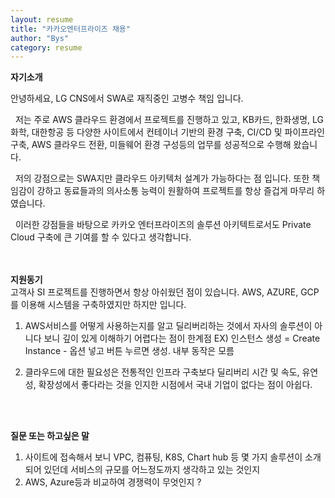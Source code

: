 ```yaml
---
layout: resume
title: "카카오엔터프라이즈 채용"
author: "Bys"
category: resume 
---
```



**자기소개**

안녕하세요, LG CNS에서 SWA로 재직중인 고병수 책임 입니다.  

&nbsp; 저는 주로 AWS 클라우드 환경에서 프로젝트를 진행하고 있고, KB카드, 한화생명, LG화학, 대한항공 등 다양한 사이트에서 컨테이너 기반의 환경 구축, CI/CD 및 파이프라인 구축, AWS 클라우드 전환, 미들웨어 환경 구성등의 업무를 성공적으로 수행해 왔습니다.    

&nbsp; 저의 강점으로는 SWA지만 클라우드 아키텍처 설계가 가능하다는 점 입니다. 또한 책임감이 강하고 동료들과의 의사소통 능력이 원활하여 프로젝트를 항상 즐겁게 마무리 하였습니다. 

&nbsp; 이러한 강점들을 바탕으로 카카오 엔터프라이즈의 솔루션 아키텍트로서도 Private Cloud 구축에 큰 기여를 할 수 있다고 생각합니다.   
 <br><br>
 


**지원동기**  
고객사 SI 프로젝트를 진행하면서 항상 아쉬웠던 점이 있습니다. 
AWS, AZURE, GCP를 이용해 시스템을 구축하였지만 하지만  입니다. 

1. AWS서비스를 어떻게 사용하는지를 알고 딜리버리하는 것에서 
자사의 솔루션이 아니다 보니 깊이 있게 이해하기 어렵다는 점이 한계점
EX) 인스턴스 생성 = Create Instance - 옵션 넣고 버튼 누르면 생성. 내부 동작은 모름

2. 클라우드에 대한 필요성은 전통적인 인프라 구축보다 딜리버리 시간 및 속도, 유연성, 확장성에서 좋다라는 것을 인지한 시점에서 
국내 기업이 없다는 점이 아쉽다. 

 <br><br>



**질문 또는 하고싶은 말**
1. 사이트에 접속해서 보니 VPC, 컴퓨팅, K8S, Chart hub 등 몇 가지 솔루션이 소개 되어 있던데 서비스의 규모를 어느정도까지 생각하고 있는 것인지
2. AWS, Azure등과 비교하여 경쟁력이 무엇인지 ?

 <br><br>